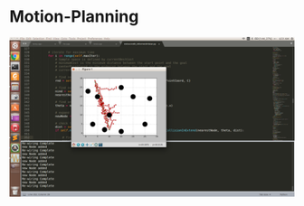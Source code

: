 # Motion-Planning
![alt text](https://github.com/DenimPatel/Motion-Planning/blob/master/result.png)
